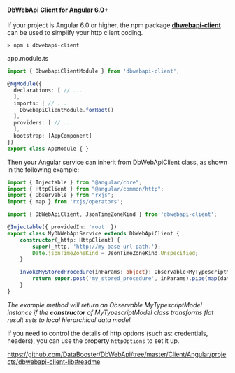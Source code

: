 #### DbWebApi Client for Angular 6.0+

If your project is Angular 6.0 or higher, the npm package [**dbwebapi-client**](https://www.npmjs.com/package/dbwebapi-client) can be used to simplify your http client coding.
```
> npm i dbwebapi-client
```
app.module.ts
``` typescript
import { DbwebapiClientModule } from 'dbwebapi-client';

@NgModule({
  declarations: [ // ...
  ],
  imports: [ // ...
    DbwebapiClientModule.forRoot()
  ],
  providers: [ // ...
  ],
  bootstrap: [AppComponent]
})
export class AppModule { }
```
Then your Angular service can inherit from DbWebApiClient class, as shown in the following example:
``` typescript
import { Injectable } from "@angular/core";
import { HttpClient } from "@angular/common/http";
import { Observable } from "rxjs";
import { map } from 'rxjs/operators';

import { DbWebApiClient, JsonTimeZoneKind } from 'dbwebapi-client';

@Injectable({ providedIn: 'root' })
export class MyDbWebApiService extends DbWebApiClient {
    constructor(_http: HttpClient) {
        super(_http, 'http://my-base-url-path.');
        Date.jsonTimeZoneKind = JsonTimeZoneKind.Unspecified;
    }

    invokeMyStoredProcedure(inParams: object): Observable<MyTypescriptModel> {
        return super.post('my_stored_procedure', inParams).pipe(map(data => new MyTypescriptModel(data.ResultSets)));
    }
}
```
_The example method will return an Observable MyTypescriptModel instance if the **constructor** of MyTypescriptModel class transforms flat result sets to local hierarchical data model._

If you need to control the details of http options (such as: credentials, headers), you can use the property `httpOptions` to set it up.


https://github.com/DataBooster/DbWebApi/tree/master/Client/Angular/projects/dbwebapi-client-lib#readme
